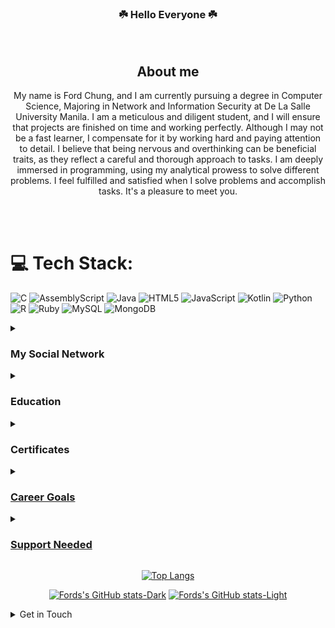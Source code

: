 <div align="center"> <h3> ☘️ Hello Everyone ☘️ </h3> <br>
  
## About me
My name is Ford Chung, and I am currently pursuing a degree in Computer Science, Majoring in Network and Information Security at De La Salle University Manila. I am a meticulous and diligent student, and I will ensure that projects are finished on time and working perfectly. Although I may not be a fast learner, I compensate for it by working hard and paying attention to detail. I believe that being nervous and overthinking can be beneficial traits, as they reflect a careful and thorough approach to tasks. I am deeply immersed in programming, using my analytical prowess to solve different problems. I feel fulfilled and satisfied when I solve problems and accomplish tasks. It's a pleasure to meet you.

</div>

<br><br>
# 💻 Tech Stack:
![C](https://img.shields.io/badge/c-%2300599C.svg?style=for-the-badge&logo=c&logoColor=white) ![AssemblyScript](https://img.shields.io/badge/assembly%20script-%23000000.svg?style=for-the-badge&logo=assemblyscript&logoColor=white) ![Java](https://img.shields.io/badge/java-%23ED8B00.svg?style=for-the-badge&logo=openjdk&logoColor=white) ![HTML5](https://img.shields.io/badge/html5-%23E34F26.svg?style=for-the-badge&logo=html5&logoColor=white) ![JavaScript](https://img.shields.io/badge/javascript-%23323330.svg?style=for-the-badge&logo=javascript&logoColor=%23F7DF1E) ![Kotlin](https://img.shields.io/badge/kotlin-%237F52FF.svg?style=for-the-badge&logo=kotlin&logoColor=white) ![Python](https://img.shields.io/badge/python-3670A0?style=for-the-badge&logo=python&logoColor=ffdd54) ![R](https://img.shields.io/badge/r-%23276DC3.svg?style=for-the-badge&logo=r&logoColor=white) ![Ruby](https://img.shields.io/badge/ruby-%23CC342D.svg?style=for-the-badge&logo=ruby&logoColor=white) ![MySQL](https://img.shields.io/badge/mysql-4479A1.svg?style=for-the-badge&logo=mysql&logoColor=white) ![MongoDB](https://img.shields.io/badge/MongoDB-%234ea94b.svg?style=for-the-badge&logo=mongodb&logoColor=white)

<details>
<summary><h3>My Social Network</h3></summary>
    <center>
        My friends and family are my main source of inspiration, and they are the ones who helped me reach my current self. My parents inspired me to be a resilient and ethical person. My friends, on the other hand, share similar interests and have inspired me to pursue my current career. <br> <br>

As a child, I was very interested in how things work, especially how we use technology to play games and even work. This curiosity inspired me to learn more about how technology works through different tech communities and led me to pursue a career as a computer science student, as I find it fascinating to bring your imagination into reality through coding.
</center>
</details>

  <details>
<summary><h3>Education</h3></summary>
<br>
    College (2022-2026) <br>
    - De La Salle University <br>
    - Computer Science Major in Network and Information Security (BSCS-NIS)  <br> <br>
    Senior High School (2019 - 2022)  <br>
    - Northern Rizal Yorklin School  <br> 
    - Science, Technology, Engineering, and Mathematics (STEM) <br><br>
    High School (2016-2019)  <br>
    - Northern Rizal Yorklin School  <br>
</details>

<details>
<summary><h3>Certificates</h3></summary>
  <ul>
        <li><a href="https://www.coursera.org/account/accomplishments/records/RMT578Y8U5RS">Application Security for Developers and DevOps ProfessionalsApplication Security for Developers and DevOps Professionals (IBM)</li>
        <li><a href="https://www.coursera.org/account/accomplishments/records/SZ3D5PC5QH7G">Python for Data Science, AI & Development (IBM)</li>
        <li><a href="https://www.coursera.org/account/accomplishments/records/GQBD6ZAKKG7R">Getting Started with Git and GitHub (IBM)</li>
        <li><a href="https://www.coursera.org/account/accomplishments/records/BSAFJ7PLABF9">Hands-on Introduction to Linux Commands and Shell Scripting (IBM)</li>
  </li>

</details>
<be>
  <details>
<summary><h3>Career Goals</h3></summary>
<br>
  <ol>
    <li>Expand My professional Network</li><br>
    - I will connect to more people in the same industry by participating in events, conferences, and networking opportunities. This will be a long-term goal. This goal is achievable as I interact and meet new people along the way.
    <br><br>
    <li>Create My Own Projects</li><br>
    - I will create at least five personalized projects that can be added to my portfolio by the end of the year. I believe that this will be achievable with the right motivation and by allotting time. This goal will help me expand my knowledge and create useful programs to help with day-to-day life.
    <br><br>
    <li>Financial Freedom</li><br>
    - I will gain at least 100k pesos this year. I will achieve this by expanding my knowledge of investing in stocks, real estate, etc. This will help me understand more about the market and be more financially aware.
    <br><br>
    
  </ol>
</details>

<details>
<summary><h3>Support Needed</h3></summary>
There are multiple skills that I need to Improve further, this includes
  <ol>
    <li>Improving my paper writing skills </li>
    <li>Enhancing my overall Speaking skills</li>
  </ol>


Support in the form of a tutor, and communicating with different people. This will help me improve my overall ability to express my thoughts clearly and effectively in writing and speaking.
<br><br>
</details>

<div align="center">
  
  ![Top Langs](https://github-readme-stats.vercel.app/api/top-langs/?username=Ford-Chung&layout=compact&theme=transparent)
</div>

<div align="center">

  [![Fords's GitHub stats-Dark](https://github-readme-stats.vercel.app/api?username=Ford-Chung&rank_icon=github&show_icons=true&theme=dark#gh-dark-mode-only)](https://github.com/Ford-Chung/github-readme-stats#gh-dark-mode-only)
[![Fords's GitHub stats-Light](https://github-readme-stats.vercel.app/api?username=Ford-Chung&rank_icon=github&show_icons=true&theme=default#gh-light-mode-only)](https://github.com/Ford-Chung/github-readme-stats#gh-light-mode-only)

</div>


  <details>
<summary>Get in Touch</summary>
<br>
  Email: fordchung4@gmail.com <br>
  Linkedin: <a href="www.linkedin.com/in/ford-ainstein-chung-a62343305">Ford Ainstein Chung</a>
</details>

